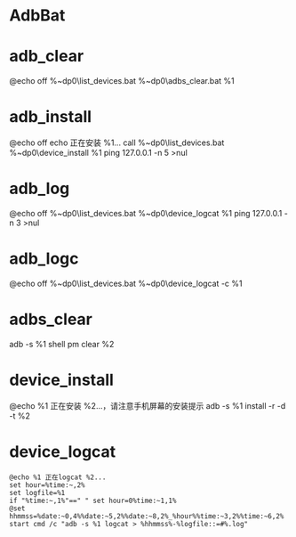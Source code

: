 # AdbBat

# adb_clear
@echo off
%~dp0\list_devices.bat %~dp0\adbs_clear.bat %1


# adb_install
@echo off
echo 正在安装 %1...
call %~dp0\list_devices.bat %~dp0\device_install %1
ping 127.0.0.1 -n 5 >nul


# adb_log
@echo off
%~dp0\list_devices.bat %~dp0\device_logcat %1
ping 127.0.0.1 -n 3 >nul


# adb_logc
@echo off
%~dp0\list_devices.bat %~dp0\device_logcat -c %1


# adbs_clear
adb -s %1 shell pm clear %2


# device_install
@echo %1 正在安装 %2...，请注意手机屏幕的安装提示
adb -s %1 install -r -d -t %2


# device_logcat
```
@echo %1 正在logcat %2...
set hour=%time:~,2%
set logfile=%1
if "%time:~,1%"==" " set hour=0%time:~1,1%
@set hhmmss=%date:~0,4%%date:~5,2%%date:~8,2%_%hour%%time:~3,2%%time:~6,2%
start cmd /c "adb -s %1 logcat > %hhmmss%-%logfile::=#%.log"
```
